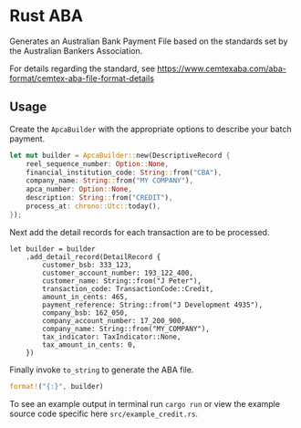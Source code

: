 # Rust ABA

Generates an Australian Bank Payment File based on the standards set by the Australian Bankers Association.

For details regarding the standard, see https://www.cemtexaba.com/aba-format/cemtex-aba-file-format-details

## Usage

Create the `ApcaBuilder` with the appropriate options to describe your batch payment.

```rs
let mut builder = ApcaBuilder::new(DescriptiveRecord {
    reel_sequence_number: Option::None,
    financial_institution_code: String::from("CBA"),
    company_name: String::from("MY COMPANY"),
    apca_number: Option::None,
    description: String::from("CREDIT"),
    process_at: chrono::Utc::today(),
});
```

Next add the detail records for each transaction are to be processed.

```
let builder = builder
    .add_detail_record(DetailRecord {
        customer_bsb: 333_123,
        customer_account_number: 193_122_400,
        customer_name: String::from("J Peter"),
        transaction_code: TransactionCode::Credit,
        amount_in_cents: 465,
        payment_reference: String::from("J Development 4935"),
        company_bsb: 162_050,
        company_account_number: 17_200_900,
        company_name: String::from("MY_COMPANY"),
        tax_indicator: TaxIndicator::None,
        tax_amount_in_cents: 0,
    })
```

Finally invoke `to_string` to generate the ABA file.

```rs
format!("{:}", builder)
```

To see an example output in terminal run `cargo run` or view the example source code specific here `src/example_credit.rs`.

